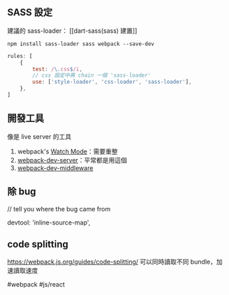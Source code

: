 ## SASS 設定
建議的 sass-loader： [[dart-sass(sass) 建置]]

```shell
npm install sass-loader sass webpack --save-dev
```
```js
rules: [
	{
		test: /\.css$/i,
		// css 設定中再 chain 一個 'sass-loader'
		use: ['style-loader', 'css-loader', 'sass-loader'],
	},
]
```


## 開發工具
像是 live server 的工具
1.  webpack's [Watch Mode](https://webpack.js.org/configuration/watch/#watch)：需要重整
2.  [webpack-dev-server](https://github.com/webpack/webpack-dev-server)：平常都是用這個
3.  [webpack-dev-middleware](https://github.com/webpack/webpack-dev-middleware)

## 除 bug
// tell you where the bug came from

devtool: 'inline-source-map',

## code splitting 
https://webpack.js.org/guides/code-splitting/
可以同時讀取不同 bundle，加速讀取速度


#webpack #js/react 
